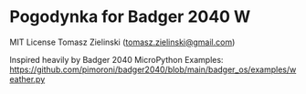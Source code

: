 # Pogodynka for Badger 2040 W <!-- omit in toc -->

MIT License
Tomasz Zielinski (tomasz.zielinski@gmail.com)

Inspired heavily by Badger 2040 MicroPython Examples:
https://github.com/pimoroni/badger2040/blob/main/badger_os/examples/weather.py
